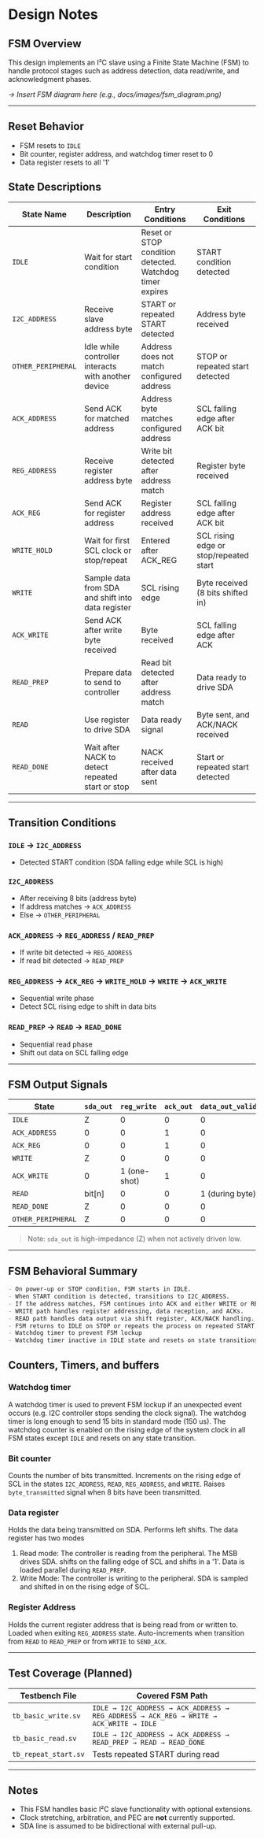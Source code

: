 # Design Notes

## FSM Overview

This design implements an I²C slave using a Finite State Machine (FSM) to handle protocol stages such as address detection, data read/write, and acknowledgment phases.

_→ Insert FSM diagram here (e.g., docs/images/fsm_diagram.png)_

---

## Reset Behavior
- FSM resets to `IDLE`
- Bit counter, register address, and watchdog timer reset to 0
- Data register resets to all '1'

## State Descriptions

| State Name       | Description                                                  | Entry Conditions                                          | Exit Conditions                              |
|------------------|--------------------------------------------------------------|-----------------------------------------------------------|-----------------------------------------------|
| `IDLE`           | Wait for start condition                                     | Reset or STOP condition detected. Watchdog timer expires                          | START condition detected                      |
| `I2C_ADDRESS`    | Receive slave address byte                                   | START or repeated START detected                          | Address byte received                         |
| `OTHER_PERIPHERAL` | Idle while controller interacts with another device         | Address does not match configured address                 | STOP or repeated start detected               |
| `ACK_ADDRESS`    | Send ACK for matched address                                 | Address byte matches configured address                   | SCL falling edge after ACK bit                |
| `REG_ADDRESS`    | Receive register address byte                                | Write bit detected after address match                    | Register byte received                        |
| `ACK_REG`        | Send ACK for register address                                | Register address received                                 | SCL falling edge after ACK bit                |
| `WRITE_HOLD`     | Wait for first SCL clock or stop/repeat                      | Entered after ACK_REG                                     | SCL rising edge or stop/repeated start       |
| `WRITE`          | Sample data from SDA and shift into data register                                     | SCL rising edge                                           | Byte received (8 bits shifted in)             |
| `ACK_WRITE`      | Send ACK after write byte received                           | Byte received                                              | SCL falling edge after ACK                    |
| `READ_PREP`      | Prepare data to send to controller                           | Read bit detected after address match                     | Data ready to drive SDA                 |
| `READ`           | Use register to drive SDA                                     | Data ready signal                                         | Byte sent, and ACK/NACK received               |
| `READ_DONE`      | Wait after NACK to detect repeated start or stop             | NACK received after data sent                             | Start or repeated start detected              |

---

## Transition Conditions

### `IDLE` → `I2C_ADDRESS`
- Detected START condition (SDA falling edge while SCL is high)

### `I2C_ADDRESS`
- After receiving 8 bits (address byte)
- If address matches → `ACK_ADDRESS`
- Else → `OTHER_PERIPHERAL`

### `ACK_ADDRESS` → `REG_ADDRESS` / `READ_PREP`
- If write bit detected → `REG_ADDRESS`
- If read bit detected → `READ_PREP`

### `REG_ADDRESS` → `ACK_REG` → `WRITE_HOLD` → `WRITE` → `ACK_WRITE`
- Sequential write phase
- Detect SCL rising edge to shift in data bits

### `READ_PREP` → `READ` → `READ_DONE`
- Sequential read phase
- Shift out data on SCL falling edge

---

## FSM Output Signals

| State           | `sda_out` | `reg_write` | `ack_out` | `data_out_valid` |
|-----------------|-----------|-------------|-----------|------------------|
| `IDLE`          | Z         | 0           | 0         | 0                |
| `ACK_ADDRESS`   | 0         | 0           | 1         | 0                |
| `ACK_REG`       | 0         | 0           | 1         | 0                |
| `WRITE`         | Z         | 0           | 0         | 0                |
| `ACK_WRITE`     | 0         | 1 (one-shot)| 1         | 0                |
| `READ`          | bit[n]    | 0           | 0         | 1 (during byte)  |
| `READ_DONE`     | Z         | 0           | 0         | 0                |
| `OTHER_PERIPHERAL` | Z      | 0           | 0         | 0                |

> Note: `sda_out` is high-impedance (Z) when not actively driven low.

---

## FSM Behavioral Summary

```markdown
- On power-up or STOP condition, FSM starts in IDLE.
- When START condition is detected, transitions to I2C_ADDRESS.
- If the address matches, FSM continues into ACK and either WRITE or READ path.
- WRITE path handles register addressing, data reception, and ACKs.
- READ path handles data output via shift register, ACK/NACK handling.
- FSM returns to IDLE on STOP or repeats the process on repeated START.
- Watchdog timer to prevent FSM lockup
- Watchdog timer inactive in IDLE state and resets on state transitions 
```

## Counters, Timers, and buffers

### Watchdog timer
A watchdog timer is used to prevent FSM lockup if an unexpected event occurs (e.g. I2C controller stops sending the clock signal). The watchdog timer is long enough to send 15 bits in standard mode (150 us). The watchdog counter is enabled on the rising edge of the system clock in all FSM states except `IDLE` and resets on any state transition.

### Bit counter
Counts the number of bits transmitted. Increments on the rising edge of SCL in the states `I2C_ADDRESS`, `READ`, `REG_ADDRESS`, and `WRITE`. Raises `byte_transmitted` signal when 8 bits have been transmitted. 

### Data register
Holds the data being transmitted on SDA. Performs left shifts. The data register has two modes

1. Read mode: The controller is reading from the peripheral. The MSB drives SDA. shifts on the falling edge of SCL and shifts in a '1'. Data is loaded parallel during `READ_PREP`. 
2. Write Mode: The controller is writing to the peripheral. SDA is sampled and shifted in on the rising edge of SCL. 

### Register Address
Holds the current register address that is being read from or written to. Loaded when exiting `REG_ADDRESS` state. Auto-increments when transition from `READ` to `READ_PREP` or from `WRTIE` to `SEND_ACK`.

---

## Test Coverage (Planned)

| Testbench File         | Covered FSM Path                                       |
|------------------------|--------------------------------------------------------|
| `tb_basic_write.sv`    | `IDLE → I2C_ADDRESS → ACK_ADDRESS → REG_ADDRESS → ACK_REG → WRITE → ACK_WRITE → IDLE` |
| `tb_basic_read.sv`     | `IDLE → I2C_ADDRESS → ACK_ADDRESS → READ_PREP → READ → READ_DONE` |
| `tb_repeat_start.sv`   | Tests repeated START during read                       |

---

## Notes

- This FSM handles basic I²C slave functionality with optional extensions.
- Clock stretching, arbitration, and PEC are **not** currently supported.
- SDA line is assumed to be bidirectional with external pull-up.


